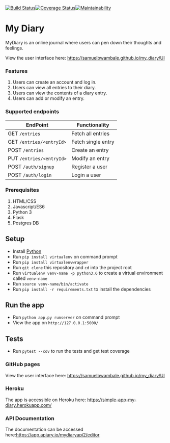 [![Build Status](https://travis-ci.org/samuelbwambale/my_diary.svg?branch=CHALLENGE-THREE-v2)](https://travis-ci.org/samuelbwambale/my_diary)[![Coverage Status](https://coveralls.io/repos/github/samuelbwambale/my_diary/badge.svg?branch=heroku-with-db)](https://coveralls.io/github/samuelbwambale/my_diary?branch=heroku-with-db)[![Maintainability](https://api.codeclimate.com/v1/badges/664c55f5d7a35cfc08e4/maintainability)](https://codeclimate.com/github/samuelbwambale/my_diary/maintainability)


# My Diary

MyDiary is an online journal where users can pen down their thoughts and feelings. 

View the user interface here: https://samuelbwambale.github.io/my_diary/UI

### Features
1. Users can create an account and log in. 
2. Users can view all entries to their diary. 
3. Users can view the contents of a diary entry. 
4. Users can add or modify an entry. 

### Supported endpoints
  
| EndPoint                                      	| Functionality                                   |
| ------------------------------------------------------|------------------------------------------------ |
| GET `/entries`                             		| Fetch all entries                               |
| GET `/entries/<entryId>`                  		| Fetch single entry			          |
| POST `/entries`                     			| Create an entry	                          |
| PUT  `/entries/<entryId>`                  		| Modify an entry 		                  |
| POST `/auth/signup`                   		| Register a user 		                  |
| POST `/auth/login`                  			| Login a user	 		                  |


### Prerequisites
  1.	HTML/CSS
  2.	Javascript/ES6
  3.	Python 3
  4. Flask
  4. 	Postgres DB

## Setup

* Install [Python](https://www.python.org/downloads/)
* Run `pip install virtualenv` on command prompt
* Run `pip install virtualenvwrapper` 
* Run `git clone` this repository and `cd` into the project root
* Run `virtualenv venv-name -p python3.6` to create a virtual environment called `venv-name`
* Run `source venv-name/bin/activate` 
* Run `pip install -r requirements.txt` to install the dependencies

## Run the app

* Run `python app.py runserver` on command prompt
* View the app on `http://127.0.0.1:5000/`

## Tests

* Run `pytest --cov` to run the tests and get test coverage

### GitHub pages

View the user interface here: https://samuelbwambale.github.io/my_diary/UI

### Heroku

The app is accessible on Heroku here: https://simple-app-my-diary.herokuapp.com/

### API Documentation

The documentation can be accessed here:https://app.apiary.io/mydiaryapi2/editor
